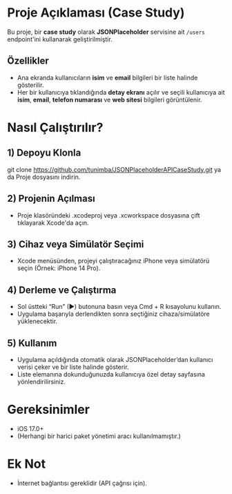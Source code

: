 # Proje Açıklaması (Case Study)

Bu proje, bir **case study** olarak **JSONPlaceholder** servisine ait `/users` endpoint'ini kullanarak geliştirilmiştir.

## Özellikler

* Ana ekranda kullanıcıların **isim** ve **email** bilgileri bir liste halinde gösterilir.
* Her bir kullanıcıya tıklandığında **detay ekranı** açılır ve seçili kullanıcıya ait **isim**, **email**, **telefon numarası** ve **web sitesi** bilgileri görüntülenir.

# Nasıl Çalıştırılır?

## 1) Depoyu Klonla

git clone https://github.com/tunimba/JSONPlaceholderAPICaseStudy.git ya da
Proje dosyasını indirin.

## 2) Projenin Açılması

* Proje klasöründeki .xcodeproj veya .xcworkspace dosyasına çift tıklayarak Xcode'da açın.

## 3) Cihaz veya Simülatör Seçimi

* Xcode menüsünden, projeyi çalıştıracağınız iPhone veya simülatörü seçin (Örnek: iPhone 14 Pro).

## 4) Derleme ve Çalıştırma

* Sol üstteki “Run” (►) butonuna basın veya Cmd + R kısayolunu kullanın.
* Uygulama başarıyla derlendikten sonra seçtiğiniz cihaza/simülatöre yüklenecektir.

## 5) Kullanım

* Uygulama açıldığında otomatik olarak JSONPlaceholder’dan kullanıcı verisi çeker ve bir liste halinde gösterir.
* Liste elemanına dokunduğunuzda kullanıcıya özel detay sayfasına yönlendirilirsiniz.

# Gereksinimler

* iOS 17.0+
* (Herhangi bir harici paket yönetimi aracı kullanılmamıştır.)
  
# Ek Not

* İnternet bağlantısı gereklidir (API çağrısı için).
